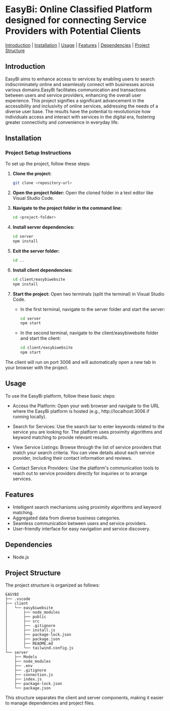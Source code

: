 
# EasyBi: Online Classified Platform designed for connecting Service Providers with Potential Clients
[Introduction](#introduction) | [Installation](#installation) |  [Usage](#usage) | [Features](#features) | [Dependencies](#dependencies) | [Project Structure](#project-structure)
## Introduction

EasyBi aims to enhance access to services by enabling users to search indiscriminately online and seamlessly connect with businesses across various domains.EasyBi facilitates communication and transactions between users and service providers, enhancing the overall user experience. This project signifies a significant advancement in the accessibility and inclusivity of online services, addressing the needs of a diverse user base. The results have the potential to revolutionize how individuals access and interact with services in the digital era, fostering greater connectivity and convenience in everyday life.

## Installation

### Project Setup Instructions

To set up the project, follow these steps:

1. **Clone the project:**
   ```bash
   git clone <repository-url>
   ```

2. **Open the project folder:**
   Open the cloned folder in a text editor like Visual Studio Code.

3. **Navigate to the project folder in the command line:**
   ```bash
   cd <project-folder>
   ```

4. **Install server dependencies:**
   ```bash
   cd server
   npm install
   ```

5. **Exit the server folder:**
   ```bash
   cd ..
   ```

6. **Install client dependencies:**
   ```bash
   cd client/easybiwebsite
   npm install
   ```

7. **Start the project:**
   Open two terminals (split the terminal) in Visual Studio Code. 

   - In the first terminal, navigate to the server folder and start the server:
     ```bash
     cd server
     npm start
     ```

   - In the second terminal, navigate to the client/easybiwebsite folder and start the client:
     ```bash
     cd client/easybiwebsite
     npm start
     ```

The client will run on port 3006 and will automatically open a new tab in your browser with the project.


## Usage
To use the EasyBi platform, follow these basic steps:

- Access the Platform:
Open your web browser and navigate to the URL where the EasyBi platform is hosted (e.g., http://localhost:3006 if running locally).

- Search for Services:
Use the search bar to enter keywords related to the service you are looking for. The platform uses proximity algorithms and keyword matching to provide relevant results.

- View Service Listings:
Browse through the list of service providers that match your search criteria. You can view details about each service provider, including their contact information and reviews.

- Contact Service Providers:
Use the platform's communication tools to reach out to service providers directly for inquiries or to arrange services.


## Features

- Intelligent search mechanisms using proximity algorithms and keyword matching.
- Aggregated data from diverse business categories.
- Seamless communication between users and service providers.
- User-friendly interface for easy navigation and service discovery.

## Dependencies

- Node.js
  
## Project Structure

The project structure is organized as follows:

```
EASYBI
├── .vscode
├── client
│   └── easybiwebsite
│       ├── node_modules
│       ├── public
│       ├── src
│       ├── .gitignore
│       ├── install.js
│       ├── package-lock.json
│       ├── package.json
│       ├── README.md
│       └── tailwind.config.js
└── server
    ├── Models
    ├── node_modules
    ├── .env
    ├── .gitignore
    ├── connection.js
    ├── index.js
    ├── package-lock.json
    └── package.json
```

This structure separates the client and server components, making it easier to manage dependencies and project files.

